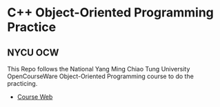 # C++ Object-Oriented Programming Practice

## NYCU OCW

This Repo follows the National Yang Ming Chiao Tung University OpenCourseWare Object-Oriented Programming course to do the practicing.

- [Course Web](https://ocw.nycu.edu.tw/course_detail.php?bgid=8&gid=0&nid=343)

